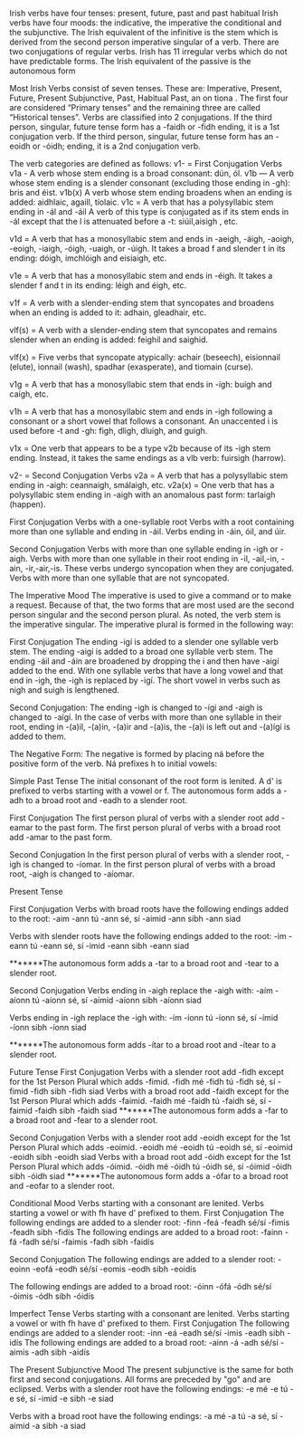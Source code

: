 Irish verbs have four tenses: present, future, past and past habitual
Irish verbs have four moods: the indicative, the imperative the conditional and the subjunctive.
The Irish equivalent of the infinitive is the stem which is derived from the second person imperative singular of a verb.
There are two conjugations of regular verbs.
Irish has 11 irregular verbs which do not have predictable forms.
The Irish equivalent of the passive is the autonomous form

Most Irish Verbs consist of seven tenses. These are:
Imperative, Present, Future, Present Subjunctive, Past, Habitual Past, an on tiona .
The first four are considered “Primary tenses” and the remaining three are called “Historical tenses”.
Verbs are classified into 2 conjugations. If the third person, singular, future tense form has a -faidh or -fidh ending, it is a 1st conjugation verb. If the third person, singular, future tense form has an -eoidh or -óidh; ending, it is a 2nd conjugation verb.

The verb categories are defined as follows:
v1- = First Conjugation Verbs
v1a - A verb whose stem ending is a broad consonant:
dún, ól.
v1b — A verb whose stem ending is a slender consonant
(excluding those ending in -gh): bris and éist.	
v1b(x) A verb whose stem ending broadens when an ending is added: aidhlaic, agaill, tíolaic.
v1c = A verb that has a polysyllabic stem ending in -ál and -áil
A verb of this type is conjugated as if its stem ends in -ál except that the l is attenuated before a -t: siúil,aisigh , etc.

v1d = A verb that has a monosyllabic stem and ends in
-aeigh, -áigh, -aoigh, -eoigh, -iaigh, -óigh,
-uaigh, or -úigh. It takes a broad f and
slender t in its ending:
dóigh, imchlóigh and eisiaigh, etc.

v1e = A verb that has a monosyllabic stem and ends in -éigh.
It takes a slender f and t in its ending:
léigh and éigh, etc.

v1f = A verb with a slender-ending stem that syncopates and broadens when an ending is added to it: adhain, gleadhair, etc.

vlf(s) = A verb with a slender-ending stem that syncopates and remains slender when an ending is added: feighil and saighid.

vlf(x) = Five verbs that syncopate atypically:
achair (beseech), eisionnail (elute), ionnail (wash), spadhar (exasperate), and tiomain (curse).

v1g = A verb that has a monosyllabic stem that ends in -ígh:
buígh and caígh, etc.

v1h = A verb that has a monosyllabic stem and ends in -igh following a consonant or a short vowel that follows a consonant. An unaccented i is used before -t and -gh:
figh, dligh, dluigh, and guigh.

v1x = One verb that appears to be a type v2b because of its -igh stem ending. Instead, it takes the same endings as a vlb verb: fuirsigh (harrow).

v2- = Second Conjugation Verbs
v2a = A verb that has a polysyllabic stem ending in -aigh:
ceannaigh, smálaigh, etc.
v2a(x) = One verb that has a polysyllabic stem ending in -aigh with an anomalous past form: tarlaigh (happen).





First Conjugation
Verbs with a one-syllable root
Verbs with a root containing more than one syllable and ending in -áil.
Verbs ending in -áin, óil, and úir.

Second Conjugation
Verbs with more than one syllable ending in -igh or -aigh.
Verbs with more than one syllable in their root ending in -il, -ail,-in, -ain, -ir,-air,-is. These verbs undergo syncopation when they are conjugated.
Verbs with more than one syllable that are not syncopated.


The Imperative Mood
The imperative is used to give a command or to make a request. 
Because of that, the two forms that are most used are the second person singular and the second person plural.
As noted, the verb stem is the imperative singular.
The imperative plural is formed in the following way:

First Conjugation
The ending -igí is added to a slender one syllable verb stem.
The ending -aigí is added to a broad one syllable verb stem.
The ending -áil and -áin are broadened by dropping the i and then have -aigí added to the end.
With one syllable verbs that have a long vowel and that end in -igh, the -igh is replaced by -igí.
The short vowel in verbs such as nigh and suigh is lengthened.

Second Conjugation:
The ending -igh is changed to -ígi and -aigh is changed to -aígí.
In the case of verbs with more than one syllable in their root, ending in -(a)il, -(a)in, -(a)ir and -(a)is, the -(a)i is left out and -(a)ígí is added to them.


The Negative Form:
The negative is formed by placing ná before the positive form of the verb. Ná prefixes h to initial vowels:

Simple Past Tense
The initial consonant of the root form is lenited.
A d' is prefixed to verbs starting with a vowel or f.
The autonomous form adds a -adh to a broad root and -eadh to a slender root.

First Conjugation
The first person plural of verbs with a slender root add -eamar to the past form.
The first person plural of verbs with a broad root add -amar to the past form.

Second Conjugation
In the first person plural of verbs with a slender root, -igh is changed to -íomar.
In the first person plural of verbs with a broad root, -aigh is changed to -aíomar.


Present Tense

First Conjugation
Verbs with broad roots have the following endings added to the root:
-aim
-ann tú
-ann sé, sí
-aimid
-ann sibh
-ann siad

Verbs with slender roots have the following endings added to the root:
-im
-eann tú
-eann sé, sí
-imid
-eann sibh
-eann siad

*******The autonomous form adds a -tar to a broad root and -tear to a slender root.

Second Conjugation
Verbs ending in -aigh replace the -aigh with:
-aím
-aíonn tú
-aíonn  sé, sí
-aímid
-aíonn  sibh
-aíonn  siad

Verbs ending in -igh replace the -igh with:
-ím
-íonn tú
-íonn  sé, sí
-ímid
-íonn  sibh
-íonn  siad
 
*******The autonomous form adds -ítar to a broad root and -ítear to a slender root.

Future Tense
First Conjugation
Verbs with a slender root add -fidh except for the 1st Person Plural which adds -fimid.
-fidh mé
-fidh tú
-fidh sé, sí
-fimid
-fidh sibh
-fidh siad
Verbs with a broad root add -faidh except for the 1st Person Plural which adds -faimid.
-faidh mé
-faidh tú
-faidh sé, sí
-faimid
-faidh sibh
-faidh siad
*******The autonomous form adds a -far to a broad root and -fear to a slender root.

Second Conjugation
Verbs with a slender root add -eoidh except for the 1st Person Plural which adds -eoimid.
-eoidh mé
-eoidh tú
-eoidh sé, sí
-eoimid
-eoidh sibh
-eoidh siad
Verbs with a broad root add -óidh except for the 1st Person Plural which adds -óimid.
-óidh mé
-óidh tú
-óidh sé, sí
-óimid
-óidh sibh
-óidh siad
*******The autonomous form adds a -ófar to a broad root and -eofar to a slender root.

Conditional Mood
Verbs starting with a consonant are lenited.
Verbs starting a vowel or with fh have d' prefixed to them.
First Conjugation
The following endings are added to a slender root:
-finn
-feá
-feadh sé/sí
-fimis
-feadh sibh
-fidís
The following endings are added to a broad root:
-fainn
-fá
-fadh sé/sí
-faimis
-fadh sibh
-faidís

Second Conjugation
The following endings are added to a slender root:
-eoinn
-eofá
-eodh sé/sí
-eomis
-eodh sibh
-eoidís

The following endings are added to a broad root:
-óinn
-ófá
-ódh sé/sí
-óimis
-ódh sibh
-óidís

Imperfect Tense
Verbs starting with a consonant are lenited.
Verbs starting a vowel or with fh have d' prefixed to them.
First Conjugation
The following endings are added to a slender root:
-inn
-eá
-eadh sé/sí
-imis
-eadh sibh
-idís
The following endings are added to a broad root:
-ainn
-á
-adh sé/sí
-aimis
-adh sibh
-aidís

The Present Subjunctive Mood
The present subjunctive is the same for both first and second conjugations.
All forms are preceded by "go" and are eclipsed.
Verbs with a slender root have the following endings:
-e mé
-e tú
-e sé, sí
-imid
-e sibh
-e siad

Verbs with a broad root have the following endings:
-a mé
-a tú
-a sé, sí
-aimid
-a sibh
-a siad